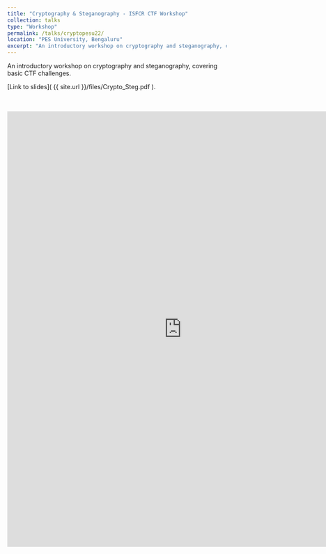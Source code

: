 ```yaml
---
title: "Cryptography & Steganography - ISFCR CTF Workshop"
collection: talks
type: "Workshop"
permalink: /talks/cryptopesu22/ 
location: "PES University, Bengaluru"
excerpt: "An introductory workshop on cryptography and steganography, covering basic CTF challenges."
---
```


An introductory workshop on cryptography and steganography, covering basic CTF challenges.

[Link to slides]( {{ site.url }}/files/Crypto_Steg.pdf ).

<br>
<br>

<iframe src="https://docs.google.com/gview?url=https://gaganchandan.com/files/Crypto_Steg.pdf&embedded=true" style="width:800px; height:1000px;" frameborder="0"></iframe>

